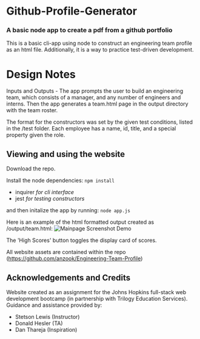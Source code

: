 # Github-Profile-Generator
### A basic node app to create a pdf from a github portfolio

This is a basic cli-app using node to construct an engineering team profile as an html file. Additionally, it is a way to practice test-driven development.

# Design Notes

Inputs and Outputs -
The app prompts the user to build an engineering team, which consists of a manager, and any number of engineers and interns. Then the app generates a team.html page in the output directory with the team roster.

The format for the constructors was set by the given test conditions, listed in the /test folder. Each employee has a name, id, title, and a special property given the role.

## Viewing and using the website

Download the repo.

Install the node dependencies:
`npm install`
* inquirer _for cli interface_
* jest _for testing constructors_

 and then initalize the app by running:
`node app.js`

Here is an example of the html formatted output created as /output/team.html:
![Mainpage Screenshot Demo](/assets/Team_Profile_Demo.png)


The 'High Scores' button toggles the display card of scores.

All website assets are contained within the repo (https://github.com/anzook/Engineering-Team-Profile)


## Acknowledgements and Credits

Website created as an assignment for the Johns Hopkins full-stack web development bootcamp (in partnership with Trilogy Education Services).
Guidance and assistance provided by:
* Stetson Lewis (Instructor)
* Donald Hesler (TA)
* Dan Thareja (Inspiration)
